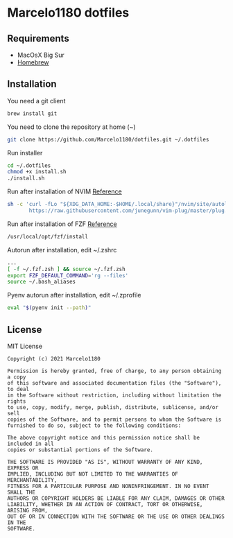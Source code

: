 # Marcelo1180 dotfiles

## Requirements
- MacOsX Big Sur
- [Homebrew](https://www.digitalocean.com/community/tutorials/how-to-install-and-use-homebrew-on-macos)

## Installation

You need a git client
```sh
brew install git
```

You need to clone the repository at home (~)
```bash
git clone https://github.com/Marcelo1180/dotfiles.git ~/.dotfiles
```

Run installer
```bash
cd ~/.dotfiles
chmod +x install.sh
./install.sh
```

Run after installation of NVIM
[Reference](https://github.com/junegunn/vim-plug)
```sh
sh -c 'curl -fLo "${XDG_DATA_HOME:-$HOME/.local/share}"/nvim/site/autoload/plug.vim --create-dirs \
       https://raw.githubusercontent.com/junegunn/vim-plug/master/plug.vim'
```

Run after installation of FZF
[Reference](https://sourabhbajaj.com/mac-setup/iTerm/fzf.html)
```sh
/usr/local/opt/fzf/install
```

Autorun after installation, edit ~/.zshrc
```sh
...
[ -f ~/.fzf.zsh ] && source ~/.fzf.zsh
export FZF_DEFAULT_COMMAND='rg --files'
source ~/.bash_aliases
```

Pyenv autorun after installation, edit ~/.zprofile
```sh
eval "$(pyenv init --path)"
```

## License

MIT License

    Copyright (c) 2021 Marcelo1180
    
    Permission is hereby granted, free of charge, to any person obtaining a copy
    of this software and associated documentation files (the "Software"), to deal
    in the Software without restriction, including without limitation the rights
    to use, copy, modify, merge, publish, distribute, sublicense, and/or sell
    copies of the Software, and to permit persons to whom the Software is
    furnished to do so, subject to the following conditions:
    
    The above copyright notice and this permission notice shall be included in all
    copies or substantial portions of the Software.
    
    THE SOFTWARE IS PROVIDED "AS IS", WITHOUT WARRANTY OF ANY KIND, EXPRESS OR
    IMPLIED, INCLUDING BUT NOT LIMITED TO THE WARRANTIES OF MERCHANTABILITY,
    FITNESS FOR A PARTICULAR PURPOSE AND NONINFRINGEMENT. IN NO EVENT SHALL THE
    AUTHORS OR COPYRIGHT HOLDERS BE LIABLE FOR ANY CLAIM, DAMAGES OR OTHER
    LIABILITY, WHETHER IN AN ACTION OF CONTRACT, TORT OR OTHERWISE, ARISING FROM,
    OUT OF OR IN CONNECTION WITH THE SOFTWARE OR THE USE OR OTHER DEALINGS IN THE
    SOFTWARE.
